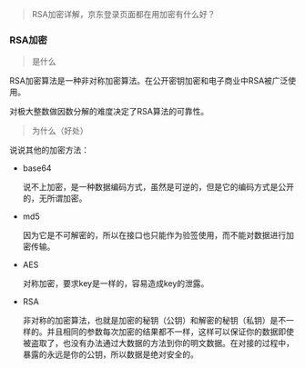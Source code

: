 > RSA加密详解，京东登录页面都在用加密有什么好？



### RSA加密



> 是什么

RSA加密算法是一种非对称加密算法。在公开密钥加密和电子商业中RSA被广泛使用。

对极大整数做因数分解的难度决定了RSA算法的可靠性。

> 为什么（好处）

说说其他的加密方法：

- base64

  说不上加密，是一种数据编码方式，虽然是可逆的，但是它的编码方式是公开的，无所谓加密。

- md5

  因为它是不可解密的，所以在接口也只能作为验签使用，而不能对数据进行加密传输。

- AES

  对称加密，要求key是一样的，容易造成key的泄露。

- RSA

  非对称的加密算法，也就是加密的秘钥（公钥）和解密的秘钥（私钥）是不一样的。并且相同的参数每次加密的结果都不一样，这样可以保证你的数据即使被盗取了，也没有办法通过大数据的方法到你的明文数据。在对接的过程中，暴露的永远是你的公钥，所以数据是绝对安全的。









